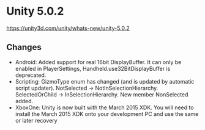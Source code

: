 # Unity 5.0.2

https://unity3d.com/unity/whats-new/unity-5.0.2

## Changes



*   Android: Added support for real 16bit DisplayBuffer. It can only be enabled in PlayerSettings, Handheld.use32BitDisplayBuffer is deprecated.
*   Scripting: GizmoType enum has changed (and is updated by automatic script updater). NotSelected -> NotInSelectionHierarchy. SelectedOrChild -> InSelectionHierarchy. New member NonSelected added.
*   XboxOne: Unity is now built with the March 2015 XDK. You will need to install the March 2015 XDK onto your development PC and use the same or later recovery